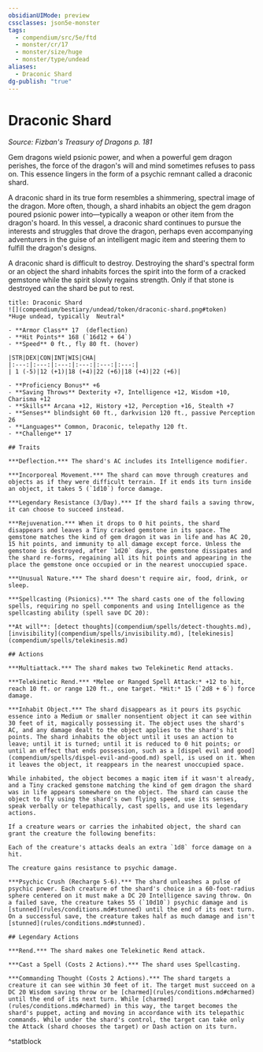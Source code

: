 ```yaml
---
obsidianUIMode: preview
cssclasses: json5e-monster
tags:
  - compendium/src/5e/ftd
  - monster/cr/17
  - monster/size/huge
  - monster/type/undead
aliases:
  - Draconic Shard
dg-publish: "true"
---
```

# Draconic Shard
*Source: Fizban's Treasury of Dragons p. 181*  

Gem dragons wield psionic power, and when a powerful gem dragon perishes, the force of the dragon's will and mind sometimes refuses to pass on. This essence lingers in the form of a psychic remnant called a draconic shard.

A draconic shard in its true form resembles a shimmering, spectral image of the dragon. More often, though, a shard inhabits an object the gem dragon poured psionic power into—typically a weapon or other item from the dragon's hoard. In this vessel, a draconic shard continues to pursue the interests and struggles that drove the dragon, perhaps even accompanying adventurers in the guise of an intelligent magic item and steering them to fulfill the dragon's designs.

A draconic shard is difficult to destroy. Destroying the shard's spectral form or an object the shard inhabits forces the spirit into the form of a cracked gemstone while the spirit slowly regains strength. Only if that stone is destroyed can the shard be put to rest.

```ad-statblock
title: Draconic Shard
![](compendium/bestiary/undead/token/draconic-shard.png#token)
*Huge undead, typically  Neutral*

- **Armor Class** 17  (deflection)
- **Hit Points** 168 (`16d12 + 64`)
- **Speed** 0 ft., fly 80 ft. (hover)

|STR|DEX|CON|INT|WIS|CHA|
|:---:|:---:|:---:|:---:|:---:|:---:|
| 1 (-5)|12 (+1)|18 (+4)|22 (+6)|18 (+4)|22 (+6)|

- **Proficiency Bonus** +6
- **Saving Throws** Dexterity +7, Intelligence +12, Wisdom +10, Charisma +12
- **Skills** Arcana +12, History +12, Perception +16, Stealth +7
- **Senses** blindsight 60 ft., darkvision 120 ft., passive Perception 26
- **Languages** Common, Draconic, telepathy 120 ft.
- **Challenge** 17

## Traits

***Deflection.*** The shard's AC includes its Intelligence modifier.

***Incorporeal Movement.*** The shard can move through creatures and objects as if they were difficult terrain. If it ends its turn inside an object, it takes 5 (`1d10`) force damage.

***Legendary Resistance (3/Day).*** If the shard fails a saving throw, it can choose to succeed instead.

***Rejuvenation.*** When it drops to 0 hit points, the shard disappears and leaves a Tiny cracked gemstone in its space. The gemstone matches the kind of gem dragon it was in life and has AC 20, 15 hit points, and immunity to all damage except force. Unless the gemstone is destroyed, after `1d20` days, the gemstone dissipates and the shard re-forms, regaining all its hit points and appearing in the place the gemstone once occupied or in the nearest unoccupied space.

***Unusual Nature.*** The shard doesn't require air, food, drink, or sleep.

***Spellcasting (Psionics).*** The shard casts one of the following spells, requiring no spell components and using Intelligence as the spellcasting ability (spell save DC 20):

**At will**: [detect thoughts](compendium/spells/detect-thoughts.md), [invisibility](compendium/spells/invisibility.md), [telekinesis](compendium/spells/telekinesis.md)

## Actions

***Multiattack.*** The shard makes two Telekinetic Rend attacks.

***Telekinetic Rend.*** *Melee or Ranged Spell Attack:* +12 to hit, reach 10 ft. or range 120 ft., one target. *Hit:* 15 (`2d8 + 6`) force damage.

***Inhabit Object.*** The shard disappears as it pours its psychic essence into a Medium or smaller nonsentient object it can see within 30 feet of it, magically possessing it. The object uses the shard's AC, and any damage dealt to the object applies to the shard's hit points. The shard inhabits the object until it uses an action to leave; until it is turned; until it is reduced to 0 hit points; or until an effect that ends possession, such as a [dispel evil and good](compendium/spells/dispel-evil-and-good.md) spell, is used on it. When it leaves the object, it reappears in the nearest unoccupied space.

While inhabited, the object becomes a magic item if it wasn't already, and a Tiny cracked gemstone matching the kind of gem dragon the shard was in life appears somewhere on the object. The shard can cause the object to fly using the shard's own flying speed, use its senses, speak verbally or telepathically, cast spells, and use its legendary actions.

If a creature wears or carries the inhabited object, the shard can grant the creature the following benefits:

Each of the creature's attacks deals an extra `1d8` force damage on a hit.

The creature gains resistance to psychic damage.

***Psychic Crush (Recharge 5-6).*** The shard unleashes a pulse of psychic power. Each creature of the shard's choice in a 60-foot-radius sphere centered on it must make a DC 20 Intelligence saving throw. On a failed save, the creature takes 55 (`10d10`) psychic damage and is [stunned](rules/conditions.md#stunned) until the end of its next turn. On a successful save, the creature takes half as much damage and isn't [stunned](rules/conditions.md#stunned).

## Legendary Actions

***Rend.*** The shard makes one Telekinetic Rend attack.

***Cast a Spell (Costs 2 Actions).*** The shard uses Spellcasting.

***Commanding Thought (Costs 2 Actions).*** The shard targets a creature it can see within 30 feet of it. The target must succeed on a DC 20 Wisdom saving throw or be [charmed](rules/conditions.md#charmed) until the end of its next turn. While [charmed](rules/conditions.md#charmed) in this way, the target becomes the shard's puppet, acting and moving in accordance with its telepathic commands. While under the shard's control, the target can take only the Attack (shard chooses the target) or Dash action on its turn.
```
^statblock